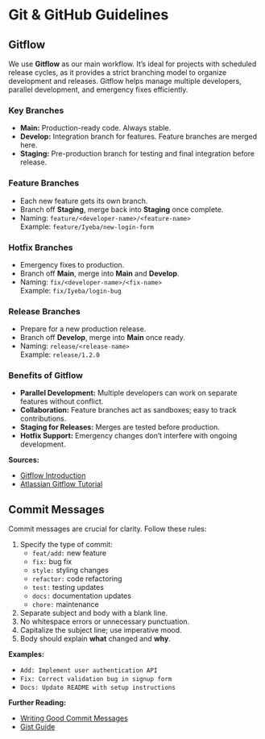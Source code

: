 # Git & GitHub Guidelines

## Gitflow
We use **Gitflow** as our main workflow. It’s ideal for projects with scheduled release cycles, as it provides a strict branching model to organize development and releases. Gitflow helps manage multiple developers, parallel development, and emergency fixes efficiently.

### Key Branches
- **Main:** Production-ready code. Always stable.
- **Develop:** Integration branch for features. Feature branches are merged here.
- **Staging:** Pre-production branch for testing and final integration before release.

### Feature Branches
- Each new feature gets its own branch.
- Branch off **Staging**, merge back into **Staging** once complete.
- Naming: `feature/<developer-name>/<feature-name>`  
  Example: `feature/Iyeba/new-login-form`

### Hotfix Branches
- Emergency fixes to production.
- Branch off **Main**, merge into **Main** and **Develop**.
- Naming: `fix/<developer-name>/<fix-name>`  
  Example: `fix/Iyeba/login-bug`

### Release Branches
- Prepare for a new production release.
- Branch off **Develop**, merge into **Main** once ready.
- Naming: `release/<release-name>`  
  Example: `release/1.2.0`

### Benefits of Gitflow
- **Parallel Development:** Multiple developers can work on separate features without conflict.
- **Collaboration:** Feature branches act as sandboxes; easy to track contributions.
- **Staging for Releases:** Merges are tested before production.
- **Hotfix Support:** Emergency changes don’t interfere with ongoing development.

**Sources:**  
- [Gitflow Introduction](https://datasift.github.io/gitflow/IntroducingGitFlow.html)  
- [Atlassian Gitflow Tutorial](https://www.atlassian.com/git/tutorials/comparing-workflows/gitflow-workflow)

## Commit Messages
Commit messages are crucial for clarity. Follow these rules:

1. Specify the type of commit:
   - `feat/add:` new feature
   - `fix:` bug fix
   - `style:` styling changes
   - `refactor:` code refactoring
   - `test:` testing updates
   - `docs:` documentation updates
   - `chore:` maintenance
2. Separate subject and body with a blank line.
3. No whitespace errors or unnecessary punctuation.
4. Capitalize the subject line; use imperative mood.
5. Body should explain **what** changed and **why**.

**Examples:**
- `Add: Implement user authentication API`
- `Fix: Correct validation bug in signup form`
- `Docs: Update README with setup instructions`

**Further Reading:**  
- [Writing Good Commit Messages](https://www.freecodecamp.org/news/writing-good-commit-messages-a-practical-guide/)  
- [Gist Guide](https://gist.github.com/robertpainsi/b632364184e70900af4ab688decf6f53)
